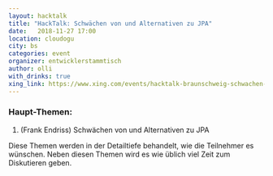 ```yaml
---
layout: hacktalk
title: "HackTalk: Schwächen von und Alternativen zu JPA"
date:   2018-11-27 17:00
location: cloudogu
city: bs
categories: event
organizer: entwicklerstammtisch
author: olli
with_drinks: true
xing_link: https://www.xing.com/events/hacktalk-braunschweig-schwachen-alternativen-jpa-2013446
---
```


### Haupt-Themen:

1. (Frank Endriss) Schwächen von und Alternativen zu JPA

Diese Themen werden in der Detailtiefe behandelt, wie die Teilnehmer es wünschen. Neben diesen Themen wird es wie üblich viel Zeit zum Diskutieren geben.